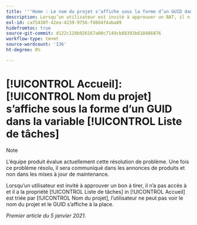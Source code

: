 ```yaml
---
title: '''Home : Le nom du projet s’affiche sous la forme d’un GUID dans la liste de travail.'
description: Lorsqu’un utilisateur est invité à approuver un BAT, il n’a pas accès à et sa Liste de travail dans [!UICONTROL Accueil] est trié par nom de projet, l’utilisateur ne peut pas voir le nom du projet et le GUID s’affiche à la place.
exl-id: ca75430f-42ea-4239-9756-fd8d4f4aba89
hidefromtoc: true
source-git-commit: d122c128b926167a00c7149cb88392b618486876
workflow-type: tm+mt
source-wordcount: '136'
ht-degree: 0%

---
```


# [!UICONTROL Accueil]: [!UICONTROL Nom du projet] s’affiche sous la forme d’un GUID dans la variable [!UICONTROL Liste de tâches]

>[!NOTE]
>
>L’équipe produit évalue actuellement cette résolution de problème. Une fois ce problème résolu, il sera communiqué dans les annonces de produits et non dans les mises à jour de maintenance.

Lorsqu’un utilisateur est invité à approuver un bon à tirer, il n’a pas accès à et il a la propriété [!UICONTROL Liste de tâches] in [!UICONTROL Accueil] est triée par [!UICONTROL Nom du projet], l’utilisateur ne peut pas voir le nom du projet et le GUID s’affiche à la place.

_Premier article du 5 janvier 2021._
